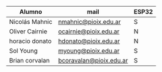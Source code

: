| Alumno                         | mail                    | ESP32 |
|--------------------------------|-------------------------|-------|
| Nicolás Mahnic                 | nmahnic@pioix.edu.ar    | S     |
| Oliver Cairnie                 | ocairnie@pioix.edu.ar   | N     |
| horacio donato                 | hdonato@pioix.edu.ar    | N     |
| Sol Young                      | myoung@pioix.edu.ar     | S     |
| Brian corvalan                 | bcoravalan@pioix.edu.ar | S     |
